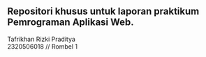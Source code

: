 ## Repositori khusus untuk laporan praktikum Pemrograman Aplikasi Web.


Tafrikhan Rizki Praditya
<br>
2320506018 // Rombel 1

